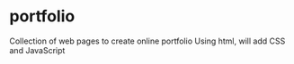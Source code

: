# portfolio
Collection of web pages to create online portfolio
Using html, will add CSS and JavaScript
